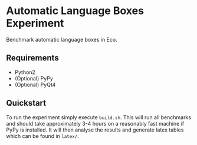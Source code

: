 # Automatic Language Boxes Experiment

Benchmark automatic language boxes in Eco.

## Requirements

- Python2
- (Optional) PyPy
- (Optional) PyQt4

## Quickstart

To run the experiment simply execute `build.sh`. This will run all benchmarks
and should take approximately 3-4 hours on a reasonably fast machine if PyPy is
installed. It will then analyse the results and generate latex tables which can
be found in `latex/`.
